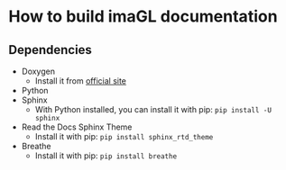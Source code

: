 # How to build imaGL documentation

## Dependencies

- Doxygen
  - Install it from [official site](https://www.doxygen.nl/index.html)
- Python
- Sphinx
  - With Python installed, you can install it with pip: `pip install -U sphinx`
- Read the Docs Sphinx Theme
  - Install it with pip: `pip install sphinx_rtd_theme`
- Breathe
  - Install it with pip: `pip install breathe`
